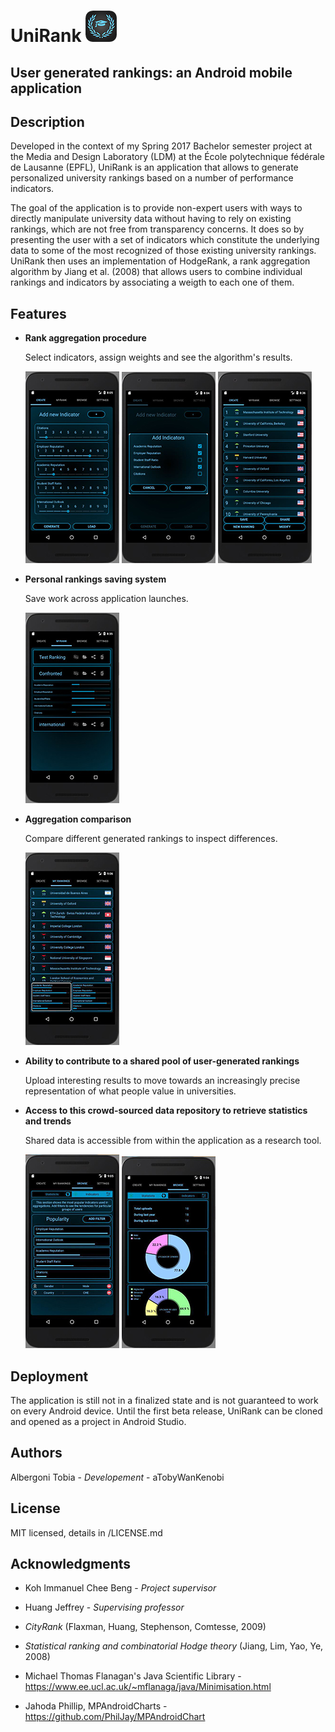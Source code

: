 # UniRank  ![Application Logo](/screenshots/icon_app_logo.png)
## User generated rankings: an Android mobile application


## Description
Developed in the context of my Spring 2017 Bachelor semester project at the Media and Design Laboratory (LDM) at the École polytechnique fédérale de Lausanne (EPFL), UniRank is an application that allows to generate personalized university rankings based on a number of performance indicators.

The goal of the application is to provide non-expert users with ways to directly manipulate university data without having to rely on existing rankings, which are not free from transparency concerns. It does so by presenting the user with a set of indicators which constitute the underlying data to some of the most recognized of those existing university rankings. UniRank then uses an implementation of HodgeRank, a rank aggregation algorithm by Jiang et al. (2008) that allows users to combine individual rankings and indicators by associating a weigth to each one of them.

## Features

- **Rank aggregation procedure**

  Select indicators, assign weights and see the algorithm's results.
  
  ![Aggregation setup](/screenshots/Screen_CreationIndicators.JPG)
  ![Aggregation setup2](/screenshots/Screen_CreationDialog.JPG)
  ![Aggregation result](/screenshots/Screen_ConfrontResult.JPG)
  
- **Personal rankings saving system**

  Save work across application launches.
  
  ![Saves](/screenshots/Screen_SavePreview.JPG)
  
- **Aggregation comparison**

  Compare different generated rankings to inspect differences.
  
  ![Comparison](/screenshots/Screen_Comparison.jpg)
  
- **Ability to contribute to a shared pool of user-generated rankings**

  Upload interesting results to move towards an increasingly precise representation of what people value in universities.
  
- **Access to this crowd-sourced data repository to retrieve statistics and trends**

  Shared data is accessible from within the application as a research tool.
  
  ![Shared Pool Queries](/screenshots/Screen_SharedPoolQuery.jpg)
  ![Shared Pool Statistics](/screenshots/Screen_SharedPoolStatistics.jpg)

## Deployment
The application is still not in a finalized state and is not guaranteed to work on every Android device. Until the first beta release, UniRank can be cloned and opened as a project in Android Studio.
  
## Authors
Albergoni Tobia - _Developement_ - aTobyWanKenobi

## License
MIT licensed, details in /LICENSE.md

## Acknowledgments
- Koh Immanuel Chee Beng - _Project supervisor_ 
- Huang Jeffrey - _Supervising professor_

- _CityRank_ (Flaxman, Huang, Stephenson, Comtesse, 2009)
- _Statistical ranking and combinatorial Hodge theory_ (Jiang, Lim, Yao, Ye, 2008)
- Michael Thomas Flanagan's Java Scientific Library - https://www.ee.ucl.ac.uk/~mflanaga/java/Minimisation.html
- Jahoda Phillip, MPAndroidCharts - https://github.com/PhilJay/MPAndroidChart
